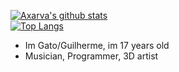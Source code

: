 [![Axarva's github stats](https://github-readme-stats.vercel.app/api?username=GatoImorrivel&theme=dracula&show_icons=true)](https://github.com/anuraghazra/github-readme-stats)  
[![Top Langs](https://github-readme-stats.vercel.app/api/top-langs/?username=GatoImorrivel&layout=compact&theme=dracula)](https://github.com/anuraghazra/github-readme-stats)  


- Im Gato/Guilherme, im 17 years old
- Musician, Programmer, 3D artist
